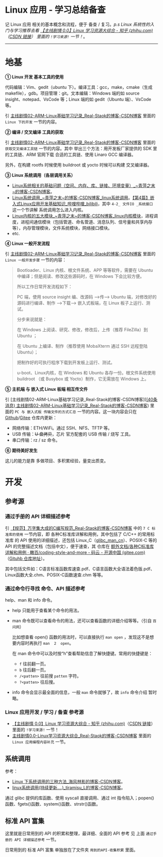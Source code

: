 # Linux 应用 - 学习总结备查

记 Linux 应用 相关的基本概念和流程，便于 备查 / 复习。*p.s Linux 系统性的入门与学习推荐去看 [【主线剧情 0.0】Linux 学习资源大综合 - 知乎 (zhihu.com)](https://zhuanlan.zhihu.com/p/486903467)（[CSDN 链接](https://blog.csdn.net/Staokgo/article/details/123717871#t7)） 里面的 `!学习来源!` 一节！*。

------

# 地基

**① Linux 开发 基本工具的使用**

代码编辑：Vim、gedit（ubuntu 下）。编译工具：gcc，make，cmake（生成 makefile），gdb。项目管理：git。文本编辑：Windows 端的如 source insight、notepad、VsCode 等；Linux 端的如 gedit（Ubuntu 端）、VsCode 等。 

引 [主线剧情02-ARM-Linux基础学习记录_Real-Staok的博客-CSDN博客](https://blog.csdn.net/Staokgo/article/details/123693110#t7) 里面的 `Linux 下的开发` 一节的内容。

**② 编译 / 交叉编译 工具的获取**

引 [主线剧情02-ARM-Linux基础学习记录_Real-Staok的博客-CSDN博客](https://blog.csdn.net/Staokgo/article/details/123693110#t14) 里面的 `获取交叉编译工具链` 一节的内容。其中 举出三个方法：用开发板厂家提供的 SDK 里的工具链、ARM 官网下载 合适的工具链、使用 Linaro GCC 编译器。

另外，在构建 rootfs 时候使用 buildroot 或 yocto 时候可以构建 交叉编译器。

**③ Linux 系统调用（各层调用关系）**

- [Linux系统相关的基础问题（空间、内存、库、链接、环境变量）_~青萍之末~的博客-CSDN博客](https://blog.csdn.net/daaikuaichuan/article/details/82729483)。
- [Linux系统调用_~青萍之末~的博客-CSDN博客_linux系统调用](https://blog.csdn.net/daaikuaichuan/article/details/82902407)。[【第4篇】嵌入式Linux应用开发基础知识_哔哩哔哩_bilibili](https://www.bilibili.com/video/BV1kk4y117Tu?p=13)，其中 `4-2_ 文件IO _系统接口` 这一个节讲解 系统调用怎么进入内核。
- [Linux内核的五大模块_~青萍之末~的博客-CSDN博客_linux内核模块](https://blog.csdn.net/daaikuaichuan/article/details/82957655)，进程调度，进程间通信模块（包括管道、命名管道、消息队列、信号量和共享内存等），内存管理模块，文件系统模块，网络接口模块。
- etc.

**④ Linux 一般开发流程**

引 [主线剧情02-ARM-Linux基础学习记录_Real-Staok的博客-CSDN博客](https://blog.csdn.net/Staokgo/article/details/123693110#t2) 里面的 `Linux 一般开发步骤` 一节的内容：

> Bootloader、Linux 内核、根文件系统、APP 等等软件，需要在 Ubuntu 中编译；但是阅读、修改这些源码时，在 Windows 下会比较方便。
>
> 所以工作日常开发流程如下：
>
> PC 端，使用 source insight 编、改源码 —>传—> Ubuntu 端，对修改好的源码进行编译、制作 —>下载—> 嵌入式板端，在 Linux 板子上运行、测试。
>
> 分步来说就是：
>
> 在 Windows 上阅读、研究、修改，修改后，上传（推荐 FileZilla）到 Ubuntu ；
>
> 在 Ubuntu 上编译、制作（推荐使用 MobaXterm 通过 SSH 远程登陆 Ubuntu）；
>
> 把制作好的可执行程序下载到开发板上运行、测试。
>
> u-boot、Linux内核，在 Windows 和 Ubuntu 各存一份。根文件系统使用 buildroot （或 Busybox 或 Yocto）制作，它无需放在 Windows 上。

**⑤ 主机端 与 嵌入式 Linux 板端 相互传文件**

引 [主线剧情02-ARM-Linux基础学习记录_Real-Staok的博客-CSDN博客]([(40条消息) 主线剧情02-ARM-Linux基础学习记录_Real-Staok的博客-CSDN博客](https://blog.csdn.net/Staokgo/article/details/123693110)) 里面的 `PC 与 嵌入式板 传输文件的方式汇总` 一节的内容。这一块内容会只在 [Github](https://github.com/Staok/ARM-Linux-Study)/[Gitee](https://gitee.com/staok/ARM-Linux-Study) 仓库内更新：

- 网络传输：ETH/WiFi。通过 SSH、NFS、TFTP 等。
- USB 传输：~~U 盘拷贝~~，芯片 官方配套的 USB 传输 / 烧写 工具。
- 串口传输：rz / sz 命令。

**⑥ 期待美好发生**

这儿的能力是靠 多做项目、多积累经验，量变出质变。

# 开发

## 参考源

### 通过手册的 API 详细描述参考

引 [【规范】万字集大成的C编写规范_Real-Staok的博客-CSDN博客](https://blog.csdn.net/Staokgo/article/details/122451567#t20) 中的 `7 C 标准库的使用` 一节内容，即 各种C标准库详解和用例，其中包括了 C/C++ 的常用标准库 的 API 使用的详细描述，还包括 Linux_C（[glibc_man_cn](https://gitee.com/zhaixuebuluo/glibc_man_cn)）、POSIX-C 等的 API 的完整描述文档（包括中文），便于速查，其 仓库在 [额外文档/各种C标准库详解和用例 · 瞰百/coding-style-and-more - 码云 - 开源中国 (gitee.com)](https://gitee.com/staok/coding-style-and-more/tree/main/额外文档/各种C标准库详解和用例)（[Gituhb 仓库地址](https://github.com/Staok/coding-style-and-more/tree/main/%E9%A2%9D%E5%A4%96%E6%96%87%E6%A1%A3/%E5%90%84%E7%A7%8DC%E6%A0%87%E5%87%86%E5%BA%93%E8%AF%A6%E8%A7%A3%E5%92%8C%E7%94%A8%E4%BE%8B)）。

其中包括文件如：C语言标准函数库速查.pdf、C语言函数大全语法着色版.pdf、Linux函数大全.chm、POSIX-C函数速查.chm 等等。

### 通过命令行寻找 命令、API  描述参考

help、man 和 info 命令。

- help 只能用于查看某个命令的用法。

- man 命令既可以查看命令的用法，还可以查看函数的详细介绍等等。（引自 `百问网`）

  比如想查看 open() 函数的用法时，可以直接执行 `man open` ，发现这不是想要内容时再执行 `man  2  open`。

  在 man 命令中可以及时按“h”查看帮助信息了解快捷键。常用的快捷键是：

  - `f` 往前翻一页。
  - `b` 往后翻一页。
  - `/<patten>` 往前搜 `patten` 字符。
  - `?<patten>` 往后搜。

- info 命令会显示最全面的信息，一般 `man` 命令就够了，故 `info` 命令介绍 暂时略。

### Linux 应用开发 / 学习 / 备查 参考源

- [【主线剧情 0.0】Linux 学习资源大综合 - 知乎 (zhihu.com)](https://zhuanlan.zhihu.com/p/486903467)（[CSDN 链接](https://blog.csdn.net/Staokgo/article/details/123717871#t7)） 里面的 `!学习来源!` 一节！
- [主线剧情0.0-Linux学习资源大综合_Real-Staok的博客-CSDN博客](https://blog.csdn.net/Staokgo/article/details/123717871#t12) 里面的 `Linux 应用编程内容补充` 一节。

## 系统调用

参考：

- [Linux 下系统调用的三种方法_海风林影的博客-CSDN博客](https://blog.csdn.net/hazir/article/details/11894427)。
- [ linux系统调用(持续更新....)_tiramisu_L的博客-CSDN博客](https://blog.csdn.net/tiramisu_L/article/details/106393065)。

通过 glibc 提供的库函数、使用 syscall 直接调用、通过 int 指令陷入；popen()函数、fgets()函数、system()函数、strstr()函数。

## 标准 API 富集

这里就是日常用到的 API 的积累和整理，最详细、全面的 API 参考 见 上面 `通过手册的 API 详细描述参考` 一节。

日常用到的 标准 API 富集 单独放在了文件夹 `用到的API-收集积累` 里面。



